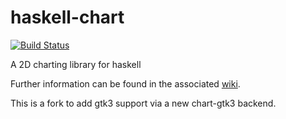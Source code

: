 haskell-chart
=============

[![Build Status](https://travis-ci.org/timbod7/haskell-chart.svg?branch=master)](https://travis-ci.org/timbod7/haskell-chart)

A 2D charting library for haskell

Further information can be found in the associated [wiki](https://github.com/timbod7/haskell-chart/wiki).

This is a fork to add gtk3 support via a new chart-gtk3 backend.
